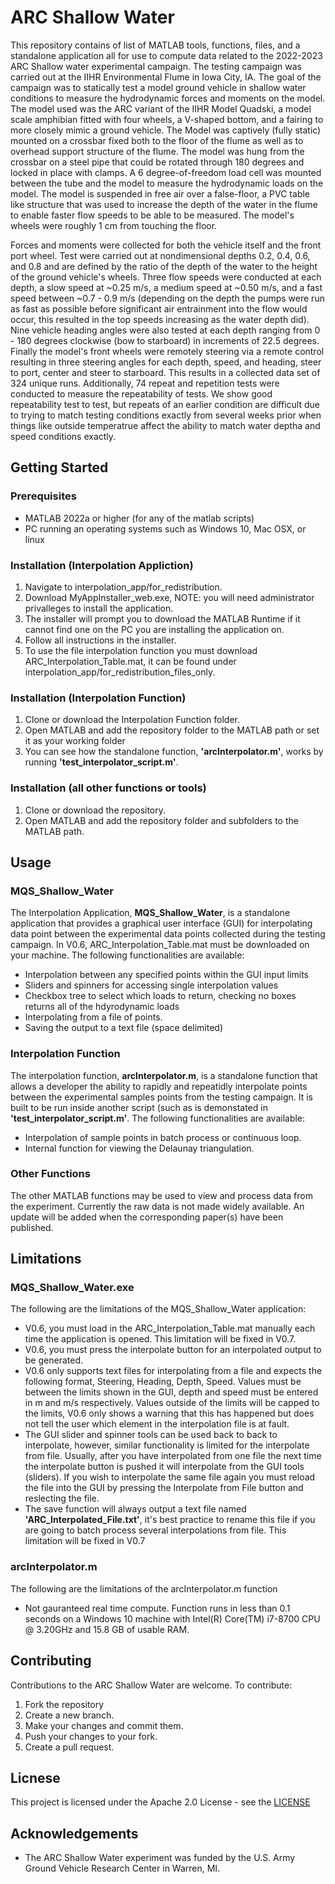# ARC Shallow Water
This repository contains of list of MATLAB tools, functions, files, and a standalone application all for use to compute data related to the 2022-2023 ARC
Shallow water experimental campaign. The testing campaign was carried out at the IIHR Environmental Flume in Iowa City, IA. The goal of the campaign was to 
statically test a model ground vehicle in shallow water conditions to measure the hydrodynamic forces and moments on the model. The model used was the ARC variant 
of the IIHR Model Quadski, a model scale amphibian fitted with four wheels, a V-shaped bottom, and a fairing to more closely mimic a ground vehicle. The Model was 
captively (fully static) mounted on a crossbar fixed both to the floor of the flume as well as to overhead support structure of the flume. The model was hung from
the crossbar on a steel pipe that could be rotated through 180 degrees and locked in place with clamps. A 6 degree-of-freedom load cell was mounted between the tube
and the model to measure the hydrodynamic loads on the model. The model is suspended in free air over a false-floor, a PVC table like structure that was used to
increase the depth of the water in the flume to enable faster flow speeds to be able to be measured. The model's wheels were roughly 1 cm from touching the floor.

Forces and moments were collected for both the vehicle itself and the front port wheel. Test were carried out at nondimensional depths 0.2, 0.4, 0.6, and 0.8 
and are defined by the ratio of the depth of the water to the height of the ground vehicle's wheels. Three flow speeds were conducted at each depth, a slow speed 
at ~0.25 m/s, a medium speed at ~0.50 m/s, and a fast speed between ~0.7 - 0.9 m/s (depending on the depth the pumps were run as fast as possible before significant
air entrainment into the flow would occur, this resulted in the top speeds increasing as the water depth did). Nine vehicle heading angles were also tested at each 
depth ranging from 0 - 180 degrees clockwise (bow to starboard) in increments of 22.5 degrees. Finally the model's front wheels were remotely steering via a remote
control resulting in three steering angles for each depth, speed, and heading, steer to port, center and steer to starboard. This results in a collected data set of
324 unique runs. Additionally, 74 repeat and repetition tests were conducted to measure the repeatability of tests. We show good repeatability test to test, but
repeats of an earlier condition are difficult due to trying to match testing conditions exactly from several weeks prior when things like outside temperatrue affect
the ability to match water deptha and speed conditions exactly.

## Getting Started
### Prerequisites
- MATLAB 2022a or higher (for any of the matlab scripts)
- PC running an operating systems such as Windows 10, Mac OSX, or linux

### Installation (Interpolation Appliction)
1. Navigate to interpolation_app/for_redistribution.
2. Download MyAppInstaller_web.exe, NOTE: you will need administrator privalleges to install the application.
3. The installer will prompt you to download the MATLAB Runtime if it cannot find one on the PC you are installing the application on.
4. Follow all instructions in the installer.
5. To use the file interpolation function you must download ARC_Interpolation_Table.mat, it can be found under interpolation_app/for_redistribution_files_only.

### Installation (Interpolation Function)
1. Clone or download the Interpolation Function folder.
2. Open MATLAB and add the repository folder to the MATLAB path or set it as your working folder
3. You can see how the standalone function, <b>'arcInterpolator.m'</b>, works by running <b>'test_interpolator_script.m'</b>.

### Installation (all other functions or tools)
1. Clone or download the repository.
2. Open MATLAB and add the repository folder and subfolders to the MATLAB path.

## Usage
### MQS_Shallow_Water
The Interpolation Application, <b>MQS_Shallow_Water</b>, is a standalone application that provides a graphical user interface (GUI) for interpolating data point
between the experimental data points collected during the testing campaign. In V0.6, ARC_Interpolation_Table.mat must be downloaded on your machine. The following 
functionalities are available:
- Interpolation between any specified points within the GUI input limits
- Sliders and spinners for accessing single interpolation values
- Checkbox tree to select which loads to return, checking no boxes returns all of the hdyrodynamic loads
- Interpolating from a file of points.
- Saving the output to a text file (space delimited)

### Interpolation Function
The interpolation function, <b>arcInterpolator.m</b>, is a standalone function that allows a developer the ability to rapidly and repeatidly interpolate points
between the experimental samples points from the testing campaign. It is built to be run inside another script (such as is demonstated in 
<b>'test_interpolator_script.m'</b>. The following functionalities are available:
- Interpolation of sample points in batch process or continuous loop.
- Internal function for viewing the Delaunay triangulation. 

### Other Functions
The other MATLAB functions may be used to view and process data from the experiment. Currently the raw data is not made widely available. An update will be added
when the corresponding paper(s) have been published.

## Limitations
### MQS_Shallow_Water.exe
The following are the limitations of the MQS_Shallow_Water application:
- V0.6, you must load in the ARC_Interpolation_Table.mat manually each time the application is opened. This limitation will be fixed in V0.7.
- V0.6, you must press the interpolate button for an interpolated output to be generated.
- V0.6 only supports text files for interpolating from a file and expects the following format, Steering, Heading, Depth, Speed. Values must be between the
limits shown in the GUI, depth and speed must be entered in m and m/s respectively. Values outside of the limits will be capped to the limits, V0.6 only shows a
warning that this has happened but does not tell the user which element in the interpolation file is at fault.
- The GUI slider and spinner tools can be used back to back to interpolate, however, similar functionality is limited for the interpolate from file. Usually,
after you have interpolated from one file the next time the interpolate button is pushed it will interpolate from the GUI tools (sliders). If you wish to interpolate
the same file again you must reload the file into the GUI by pressing the Interpolate from File button and reslecting the file. 
- The save function will always output a text file named <b>'ARC_Interpolated_File.txt'</b>, it's best practice to rename this file if you are going to batch process
several interpolations from file. This limitation will be fixed in V0.7

### arcInterpolator.m
The following are the limitations of the arcInterpolator.m function
- Not gauranteed real time compute. Function runs in less than 0.1 seconds on a Windows 10 machine with Intel(R) Core(TM) i7-8700 CPU @ 3.20GHz and 15.8 GB of 
usable RAM.

## Contributing
Contributions to the ARC Shallow Water are welcome. To contribute:
1. Fork the repository
2. Create a new branch.
3. Make your changes and commit them.
4. Push your changes to your fork.
5. Create a pull request.

## Licnese
This project is licensed under the Apache 2.0 License - see the [LICENSE](https://github.com/Swaffles/ARC/blob/main/LICENSE)

## Acknowledgements
- The ARC Shallow Water experiment was funded by the U.S. Army Ground Vehicle Research Center in Warren, MI.
